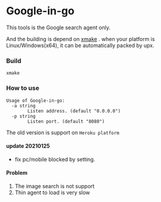# Google-in-go



This tools is the Google search agent only.

And the building is depend on [xmake](https://github.com/xmake-io/xmake) . when your platform is Linux/Windows(x64), it can be automatically packed by upx.

### Build

``` shell
xmake
```



### How to use

``` shell
Usage of Google-in-go:
  -a string
        Listen address. (default "0.0.0.0")
  -p string
        Listen port. (default "8080")
```



The old version is support on `Heroku platform`



#### update 20210125

* fix pc/mobile blocked by setting.



#### Problem

1. The image search is not support
2. Thin agent to load is very slow